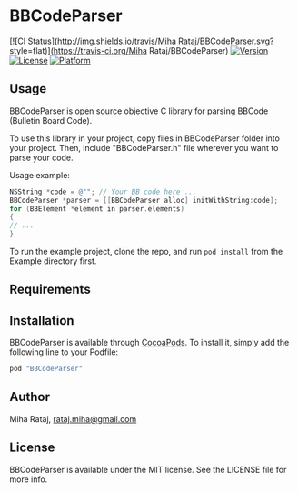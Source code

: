 # BBCodeParser

[![CI Status](http://img.shields.io/travis/Miha Rataj/BBCodeParser.svg?style=flat)](https://travis-ci.org/Miha Rataj/BBCodeParser)
[![Version](https://img.shields.io/cocoapods/v/BBCodeParser.svg?style=flat)](http://cocoapods.org/pods/BBCodeParser)
[![License](https://img.shields.io/cocoapods/l/BBCodeParser.svg?style=flat)](http://cocoapods.org/pods/BBCodeParser)
[![Platform](https://img.shields.io/cocoapods/p/BBCodeParser.svg?style=flat)](http://cocoapods.org/pods/BBCodeParser)

## Usage

BBCodeParser is open source objective C library for parsing BBCode (Bulletin Board Code).

To use this library in your project, copy files in BBCodeParser folder into your project. Then, include "BBCodeParser.h" file wherever you want to parse your code.

Usage example:

```objective-c
NSString *code = @""; // Your BB code here ...
BBCodeParser *parser = [[BBCodeParser alloc] initWithString:code];
for (BBElement *element in parser.elements)
{
// ...
}
```

To run the example project, clone the repo, and run `pod install` from the Example directory first.

## Requirements

## Installation

BBCodeParser is available through [CocoaPods](http://cocoapods.org). To install
it, simply add the following line to your Podfile:

```ruby
pod "BBCodeParser"
```

## Author

Miha Rataj, rataj.miha@gmail.com

## License

BBCodeParser is available under the MIT license. See the LICENSE file for more info.
